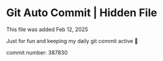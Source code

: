 # Git Auto Commit | Hidden File

This file was added Feb 12, 2025

Just for fun and keeping my daily git commit active 🤪

commit number: 387830
